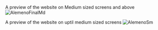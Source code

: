 A preview of the website on Medium sized screens and above
![AlemenoFinalMd](https://github.com/YashwantOstwal/Alemeno-improved-web-platform/assets/140978232/a83aa153-3a89-4b60-a1e8-80db58fb5d7c)

A preview of the website on uptil medium sized screens
![AlemenoSm](https://github.com/YashwantOstwal/Alemeno-improved-web-platform/assets/140978232/c1e0d12b-c1f1-4320-950e-ff52831b42ab)
